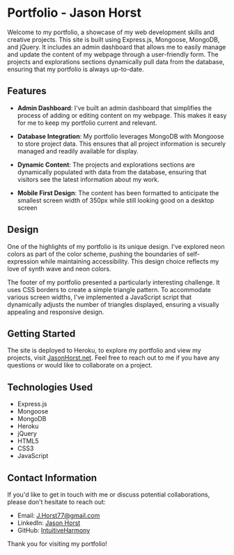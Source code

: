 # Portfolio - Jason Horst

Welcome to my portfolio, a showcase of my web development skills and creative projects. This site is built using Express.js, Mongoose, MongoDB, and jQuery. It includes an admin dashboard that allows me to easily manage and update the content of my webpage through a user-friendly form. The projects and explorations sections dynamically pull data from the database, ensuring that my portfolio is always up-to-date.

## Features

- **Admin Dashboard**: I've built an admin dashboard that simplifies the process of adding or editing content on my webpage. This makes it easy for me to keep my portfolio current and relevant.

- **Database Integration**: My portfolio leverages MongoDB with Mongoose to store project data. This ensures that all project information is securely managed and readily available for display.

- **Dynamic Content**: The projects and explorations sections are dynamically populated with data from the database, ensuring that visitors see the latest information about my work.
  
- **Mobile First Design**: The content has been formatted to anticipate the smallest screen width of 350px while still looking good on a desktop screen

## Design

One of the highlights of my portfolio is its unique design. I've explored neon colors as part of the color scheme, pushing the boundaries of self-expression while maintaining accessibility. This design choice reflects my love of synth wave and neon colors.

The footer of my portfolio presented a particularly interesting challenge. It uses CSS borders to create a simple triangle pattern. To accommodate various screen widths, I've implemented a JavaScript script that dynamically adjusts the number of triangles displayed, ensuring a visually appealing and responsive design.

## Getting Started

The site is deployed to Heroku, to explore my portfolio and view my projects, visit [JasonHorst.net](https://jasonhorst.net/). Feel free to reach out to me if you have any questions or would like to collaborate on a project.

## Technologies Used

- Express.js
- Mongoose
- MongoDB
- Heroku
- jQuery
- HTML5
- CSS3
- JavaScript

## Contact Information

If you'd like to get in touch with me or discuss potential collaborations, please don't hesitate to reach out:

- Email: J.Horst77@gmail.com
- LinkedIn: [Jason Horst](https://www.linkedin.com/in/jason-horst/)
- GitHub: [IntuitiveHarmony](https://github.com/IntuitiveHarmony)

Thank you for visiting my portfolio!
